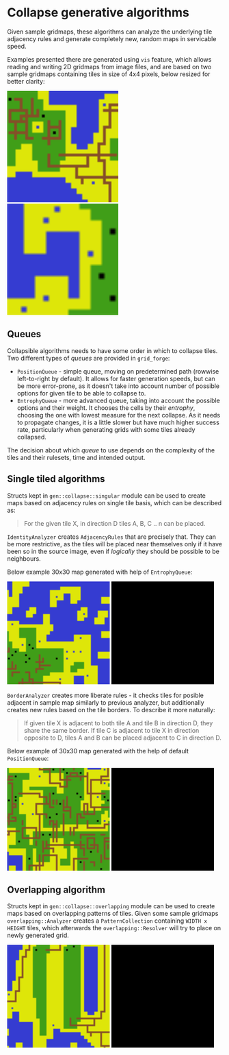# Collapse generative algorithms

Given sample gridmaps, these algorithms can analyze the underlying tile adjacency rules and
generate completely new, random maps in servicable speed.

Examples presented there are generated using `vis` feature, which allows reading and writing 2D gridmaps from image files, and are based on two sample gridmaps containing tiles in size of 4x4 pixels, below resized  for better clarity: 

<img src="../../../assets/samples/roads.png" width = "260px">
<img src="../../../assets/samples/seas.png" width = "260px">

## Queues

Collapsible algorithms needs to have some order in which to collapse tiles. Two different types of *queues* are provided in `grid_forge`:

- `PositionQueue` - simple queue, moving on predetermined path (rowwise left-to-right by default). It allows for faster generation speeds, but can be more error-prone, as it doesn't take into account number of possible options for given tile to be able to collapse to.
- `EntrophyQueue` - more advanced queue, taking into account the possible options and their weight. It chooses the cells by their *entrophy*, choosing the one with lowest measure for the next collapse. As it needs to propagate changes, it is a little slower but have much higher success rate, particularly when generating grids with some tiles already collapsed.

The decision about which *queue* to use depends on the complexity of the tiles and their
rulesets, time and intended output.

## Single tiled algorithms

Structs kept in `gen::collapse::singular` module can be used to create maps based on adjacency rules on single tile basis, which can be described as:

> For the given tile X, in direction D tiles A, B, C .. n can be placed. 

`IdentityAnalyzer` creates `AdjacencyRules` that are precisely that. They can be more restrictive, as the tiles will be placed near themselves only if it have been so in the source image, even if *logically* they should be possible to be neighbours.

Below example 30x30 map generated with help of `EntrophyQueue`:

<img src="outputs/identity_entrophy.png" width = "240px">
<img src="outputs/identity_entrophy.gif" width = "240px">

`BorderAnalyzer` creates more liberate rules - it checks tiles for posible adjacent in sample map similarly to previous analyzer, but additionally creates new rules based on the tile borders. To describe it more naturally:

> If given tile X is adjacent to both tile A and tile B in direction D, they share the same border. If tile C is adjacent to tile X in direction opposite to D, tiles A and B can be placed adjacent to C in direction D.

Below example of 30x30 map generated with the help of default `PositionQueue`:

<img src="outputs/border_position.png" width = "240px">
<img src="outputs/border_position.gif" width = "240px">

## Overlapping algorithm

Structs kept in `gen::collapse::overlapping` module can be used to create maps based on 
overlapping patterns of tiles. Given some sample gridmaps `overlapping::Analyzer` creates
a `PatternCollection` containing `WIDTH x HEIGHT` tiles, which afterwards the
`overlapping::Resolver` will try to place on newly generated grid.

<img src="outputs/overlap_entrophy.png" width = "240px">
<img src="outputs/overlap_entrophy.gif" width = "240px">